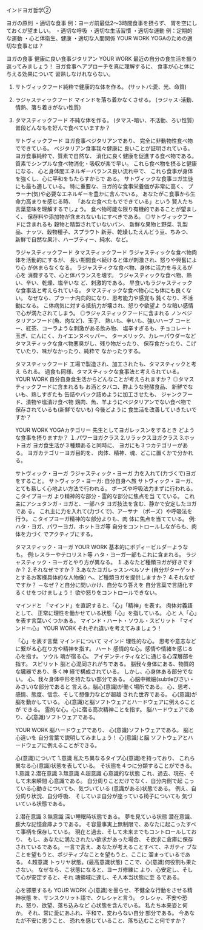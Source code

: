 インドヨガ哲学②

ヨガの原則
・適切な食事
例：ヨーガ前最低2～3時間食事を摂らず、
胃を空にしておくが望ましい。
・適切な呼吸
・適切な生活習慣
・適切な運動
例：定期的な運動
・心と体衛生、健康
・適切な人間関係
YOUR WORK
YOGAのための適切な食事とは？

ヨガの食事
健康に良い食事ジタリアン
YOUR WORK
最近の自分の食生活を振り返ってみましょう！
ヨガ食事へアプローチを真に理解するに、
食事が心と体に与える効果について
習熟しなけれならない。
1. サトヴィックフード純粋で健康的な体を作る。
   (サットバ:愛、光、命質)
2. ラジャスティックフード マインドを落ち着かなくさせる。
   (ラジャス-活動、情熱、落ち着きがない性質)
3. タマスティックフード 不純な体を作る。
   (タマス-暗い、不活動、ろい性質)
   普段どんなもを好んで食べていますか？
   
   サトヴィックフード
   ヨガ食事ベジタリアンであり、
   完全に非動物性食べ物でできている。
   ベジタリアン食事我々健康に
   良いことが証明されている。
   ヨガ食事純粋で、質素で自然な、
   消化に良く健康を促進する食べ物である。
   質素でシンプルな食べ物消化・吸収が楽で早い。
   これら食べ物を摂ると健康になる、
   心と身体間エネルギーバランス良い流れ中で、
   これら食事が身体を強くし、心に平和をもたらすからで
   ある。
   サトヴィックな食事ヨガ生徒にも最も適している。
   特に重要な、ヨガ的な食事栄養価が非常に高く、
   プラーナ(気)や必要なエネルギーを豊かに含んでいる。
   あなたがこ食事から生命力高まりを感じる時、
   「あなた食べたもでできている」という
   賢人たち言葉意味を理解するでしょう。
   食べ物可能な限り有機的であることが望ましく、
   保存料や添加物が含まれないもにすべきである。
   ◎サトヴィックフードに含まれるも
   穀物と精製されていないパン、
   新鮮な果物と野菜、乳製品、ナッツ、穀物種子、スプラウト
   新芽、乾燥したえんどう豆、ちみつ、
   新鮮で自然な果汁、ハーブティー、純水、など。
   
   ラジャスティックフード
   タマスティックフード
   ラジャスティックな食べ物肉体を活動的にするが、
   長い期間食べ続けると体が刺激され、怒りや興奮により心
   が休まらなくなる。
   ラジャスティクな食べ物、身体に活力を与えるが心を
   消費するで、心と体バランスを壊す。
   ラジャスティックな食べ物、熱い、辛い、乾燥、塩辛いな
   ど、刺激的である。
   早食いもラジャスティックな食事法と考えられている。
   タマスティックな食べ物心にも体にも良くない。
   なぜなら、プラーナ内向的になり、思考能力や感覚も
   鈍くなり、不活動になる。
   こ体病気に対する抵抗力が壊され、怒りや欲望よ
   うな暗い感情で心が満たされてしまう。
   ◎ラジャスティックフードに含まれる
   ノンベジタリアンフード(魚、肉など)、玉子、
   熱いも、辛いも、強いハーブ
   コーヒー、紅茶、コーラような刺激がある飲み物、
   塩辛すぎるも、チョコレート
   玉ぎ、にんにく、カイエンヌペッパー、
   ターメリック、カレーパウダーなど
   タマスティックな食べ物悪臭がし、残り物だったり、
   保存食だったり、こげていたり、味がなかったり、純粋で
   なかったりする。
   
   タマスティックフード
   工場で製造され、加工されたも、タマスティックと考え
   られる。
   過食も同様、タマスティックな食事法と考えられている。
   YOUR WORK
   自分自身食生活からどんなことが考えられますか？
   ◎タマスティックフードに含まれるも
   お酒とタバコ、酢ような発酵食品、
   新鮮でないも、熟しすぎたも
   缶詰やパック詰めように加工させたも、
   ジャンクフード、漬物や塩漬け食べ物
   鶏肉、魚、羊ようにベジタリアンでない食べ物で
   保存されているも(新鮮でないも)
   今後どように
   食生活を改善していきたいですか？
   
   YOUR WORK
   YOGAカテゴリー
   先生としてヨガレッスンをするとき
   どような食事を摂りますか？
   １.パワーヨガクラス
   2.リラックスヨガクラス
   3.ホットヨガ
   ヨガ食生活が３種類あると同時に、
   ヨガにも３つカテゴリーがある。
   ヨガカテゴリーヨガ目的を、
   肉体、精神、魂、どこに置くかで分かれる。
   
   サトヴィック・ヨーガ
   ラジャスティック・ヨーガ
   力を入れて(力づくで)ヨガをすること。
   サトヴィック・ヨーガ: 自分自身へ旅
   サトヴィック・ヨーガ、
   とても易しく心地よい方法で行われる。
   ポーズや呼吸法力まずに行われる。
   こタイプヨーガ
   より精神的な部分・霊的な部分に焦点を当
   てている。
   これ主にアシュタンガ・ヨガと、一部ハタ
   ヨガ技法を含む、静かで安定したヨガであ
   る。
   これ主に力を入れて(力づくで)、アーサナ
   （ポーズ）や呼吸法を行う。
   こタイプヨーガ精神的な部分よりも、肉
   体に焦点を当てている。
   例:ハタ・ヨガ、パワーヨガ、ホットヨガ等
   自分をコントロールしながらも、肉体を力づく
   でアクティブにする。
   
   タマスティック・ヨーガ
   YOUR WORK
   基本的にボディービルダーようなも。
   例:レスラーやテロリスト等
   ハタ・ヨーガ一部もこれに含まれる。
   ラジャスティック・ヨーガとやり方が異なる。
   １.あなたど種類ヨガが好きですか？
   2.それなぜですか？
   3.あなたヨガレッスンペルソナ
   (自分がターゲットとするお客様具体的な人物像)
   へ、ど種類ヨガを提供しますか？
   4.それなぜですか？
   －なぜ？と自分に問いかけ、自分なり答えを
   自分言葉で言語化するくせをつけましょう！
   欲や怒りをコントロールできない。
   
   マインドと
   「マインド」を直訳すると、「心」「精神」を表す。
   肉体対義語として、
   正常に理性を働かせている状態「心」を指している。
   心と
   人「心」を表す言葉いくつかある。
   マインド・ハート・ソウル・スピリット
   「マインド＝心」
   YOUR WORK
   それぞれ違いを考えてみましょう！
   
   「心」を表す言葉
   マインドについて
   マインド
   理性的な心。
   思考や意志などに繋がる心在り方や精神を指す。
   ハート
   感情的な心。感情や情緒を感じる心を指す。
   ソウル
   魂が宿る心。
   アイデンティティなどに通じる心深層部を指す。
   スピリット
   脳と心混同されがちである。
   脳我々身体にある、物質的な臓器であり、多く神
   経で構成されている。
   しかし、心身体ある部分でない。
   心、我々身体中形を持たない部分である。
   心脳中微細(subtleびさい・みさい)な部分であると
   言える。脳心(意識)が働く場所である。
   心、思考、感情、態度、信念、そして想像力などが超越
   された世界である。
   心(意識)が脳を動かしている。
   心(意識)と脳ソフトウェアとハードウェアに例えることが
   できる。
   霊的な心。心に宿る高次精神ことを指す。
   脳ハードウェアであり、心(意識)ソフトウェアである。
   
   YOUR WORK
   脳ハードウェアであり、
   心(意識)ソフトウェアである。
   脳と心違いを
   自分言葉で説明してみましょう！
   心(意識)と脳
   ソフトウェアとハードウェアに例えることができる。

   心(意識)について
   1.意識
   私たち異なるタイプ心(意識)を持っており、
   これら異なる心(意識)状態を表している。
   そ状態を４つに分類することができる。
   1.意識
   2.潜在意識
   3.無意識
   4.超意識
   心意識的な状態
   これ、過去、現在、そして未来瞬間
   心意識である。
   自分周りことだけでなく、自分内側で起
   こっている心動きについても、気づいている
   (意識がある)状態である。
   例え、自分周り状況、自分呼吸、
   そしていま自分が座っている椅子についても
   気づいている状態である。
   
   2.潜在意識
   3.無意識
   深い睡眠時状態である。
   夢を見ている状態
   潜在意識、膨大な記憶倉庫ようである。
   そ容量事実上無制限で、あなたに起こったすべ
   て事柄を保存している。
   現在と過去、そして未来までもコントロールしており、
   もし、あなたに満たされたい欲求があった場合、
   そ欲求こ倉庫に保存されているである。
   一言で言え、あなたが考えることすべて、ネガティ
   ブなことを望もうと、ポジティブなことを望もうと、ここに
   溜まっているである。
   4.超意識
   トゥリヤ状態。(最高意識状態)
   ここで、心(意識)何役割も果たさない。
   なぜなら、こ状態になると、ヨーガ修練に
   より、心安定し、そして心が安定すると、それ
   魂領域に達し、そ人本当状態に至
   るである。
   
   心を邪悪するも
   YOUR WORK
   心(意識)を曇らせ、不健全な行動をさせる精神状態
   を、サンスクリット語で、クレシャと言う。
   クレシャ、不安や恐れ、怒り、欲望、落ち込みなど
   心状態を含んでいる。
   私たち本来姿と何か。
   それ、常に愛にあふれ、平和で、変わらない自分
   部分である。
   今あなたが不安に思うこと、
   恐れを感じていること、落ち込むこと何ですか？
   